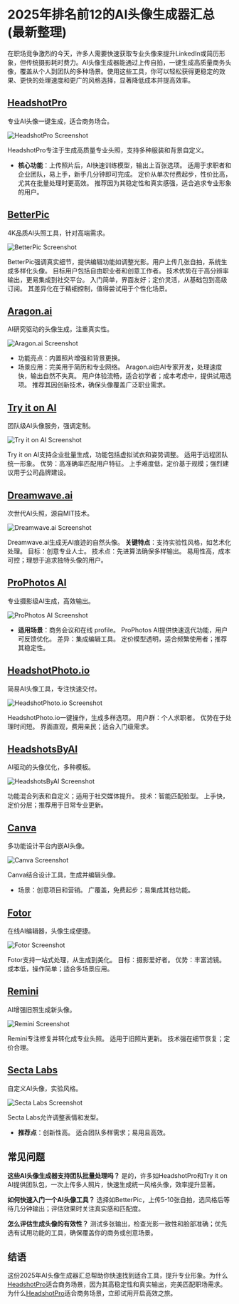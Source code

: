# 2025年排名前12的AI头像生成器汇总(最新整理)

在职场竞争激烈的今天，许多人需要快速获取专业头像来提升LinkedIn或简历形象，但传统摄影耗时费力。AI头像生成器能通过上传自拍，一键生成高质量商务头像，覆盖从个人到团队的多种场景。使用这些工具，你可以轻松获得更稳定的效果、更快的处理速度和更广的风格选择，显著降低成本并提高效率。

## **[HeadshotPro](https://www.headshotpro.com)**

专业AI头像一键生成，适合商务场合。

![HeadshotPro Screenshot](image/headshotpro.webp)


HeadshotPro专注于生成高质量专业头照，支持多种服装和背景自定义。
- **核心功能**：上传照片后，AI快速训练模型，输出上百张选项。
适用于求职者和企业团队，易上手，新手几分钟即可完成。
定价从单次付费起步，性价比高，尤其在批量处理时更高效。
推荐因为其稳定性和真实感强，适合追求专业形象的用户。

## **[BetterPic](https://www.betterpic.io)**

4K品质AI头照工具，针对高端需求。

![BetterPic Screenshot](image/betterpic.webp)


BetterPic强调真实细节，提供编辑功能如调整光影。用户上传几张自拍，系统生成多样化头像。
目标用户包括自由职业者和创意工作者。
技术优势在于高分辨率输出，更易集成到社交平台。
入门简单，界面友好；定价灵活，从基础包到高级订阅。
其差异化在于精细控制，值得尝试用于个性化场景。

## **[Aragon.ai](https://www.aragon.ai)**

AI研究驱动的头像生成，注重真实性。

![Aragon.ai Screenshot](image/aragon.webp)


- 功能亮点：内置照片增强和背景更换。
- 场景应用：完美用于简历和专业网络。
Aragon.ai由AI专家开发，处理速度快，输出自然不失真。
用户体验流畅，适合初学者；成本考虑中，提供试用选项。
推荐其因创新技术，确保头像覆盖广泛职业需求。

## **[Try it on AI](https://www.tryitonai.com)**

团队级AI头像服务，强调定制。

![Try it on AI Screenshot](image/tryitonai.webp)


Try it on AI支持企业批量生成，功能包括虚拟试衣和姿势调整。
适用于远程团队统一形象。
优势：高准确率匹配用户特征。
上手难度低，定价基于规模；强烈建议用于公司品牌建设。

## **[Dreamwave.ai](https://www.dreamwave.ai)**

次世代AI头照，源自MIT技术。

![Dreamwave.ai Screenshot](image/dreamwave.webp)


Dreamwave.ai生成无AI痕迹的自然头像。
**关键特点**：支持实验性风格，如艺术化处理。
目标：创意专业人士。
技术点：先进算法确保多样输出。
易用性高，成本可控；理想于追求独特头像的用户。

## **[ProPhotos AI](https://prophotos.ai)**

专业摄影级AI生成，高效输出。

![ProPhotos AI Screenshot](image/prophotos.webp)


- **适用场景**：商务会议和在线 profile。
ProPhotos AI提供快速迭代功能，用户可反馈优化。
差异：集成编辑工具。
定价模型透明，适合频繁使用者；推荐其稳定性。

## **[HeadshotPhoto.io](https://www.headshotphoto.io)**

简易AI头像工具，专注快速交付。

![HeadshotPhoto.io Screenshot](image/headshotphoto.webp)


HeadshotPhoto.io一键操作，生成多样选项。
用户群：个人求职者。
优势在于处理时间短。
界面直观，费用亲民；适合入门级需求。

## **[HeadshotsByAI](https://headshotsbyai.com)**

AI驱动的头像优化，多种模板。

![HeadshotsByAI Screenshot](image/headshotsbyai.webp)


功能混合列表和自定义；适用于社交媒体提升。
技术：智能匹配脸型。
上手快，定价分层；推荐用于日常专业更新。

## **[Canva](https://www.canva.com)**

多功能设计平台内嵌AI头像。

![Canva Screenshot](image/canva.webp)


Canva结合设计工具，生成并编辑头像。
- 场景：创意项目和营销。
广覆盖，免费起步；易集成其他功能。

## **[Fotor](https://www.fotor.com)**

在线AI编辑器，头像生成便捷。

![Fotor Screenshot](image/fotor.webp)


Fotor支持一站式处理，从生成到美化。
目标：摄影爱好者。
优势：丰富滤镜。
成本低，操作简单；适合多场景应用。

## **[Remini](https://remini.ai)**

AI增强旧照生成新头像。

![Remini Screenshot](image/remini.webp)


Remini专注修复并转化成专业头照。
适用于旧照片更新。
技术强在细节恢复；定价合理。

## **[Secta Labs](https://secta.ai)**

自定义AI头像，实验风格。

![Secta Labs Screenshot](image/secta.webp)


Secta Labs允许调整表情和发型。
- **推荐点**：创新性高。
适合团队多样需求；易用且高效。

## 常见问题

**这些AI头像生成器支持团队批量处理吗？**
是的，许多如HeadshotPro和Try it on AI提供团队包，一次上传多人照片，快速生成统一风格头像，效率提升显著。

**如何快速入门一个AI头像工具？**
选择如BetterPic，上传5-10张自拍，选风格后等待几分钟输出；评估效果时关注真实感和匹配度。

**怎么评估生成头像的有效性？**
测试多张输出，检查光影一致性和脸部准确；优先选有试用功能的工具，确保覆盖你的商务或创意场景。

## 结语

这份2025年AI头像生成器汇总帮助你快速找到适合工具，提升专业形象。为什么[HeadshotPro](https://www.headshotpro.com)适合商务场景，因为其高稳定性和真实输出，完美匹配职场需求。为什么[HeadshotPro](https://www.headshotpro.com)适合商务场景，立即试用开启高效之旅。
